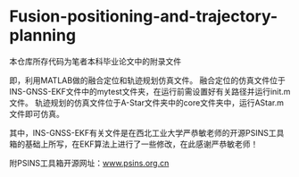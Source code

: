 # Fusion-positioning-and-trajectory-planning
本仓库所存代码为笔者本科毕业论文中的附录文件

即，利用MATLAB做的融合定位和轨迹规划仿真文件。
融合定位的仿真文件位于INS-GNSS-EKF文件中的mytest文件夹，在运行前需设置好有关路径并运行init.m文件。
轨迹规划的仿真文件位于A-Star文件夹中的core文件夹中，运行AStar.m文件即可仿真。

其中，INS-GNSS-EKF有关文件是在西北工业大学严恭敏老师的开源PSINS工具箱的基础上所写，在EKF算法上进行了一些修改，在此感谢严恭敏老师！

附PSINS工具箱开源网址：www.psins.org.cn
